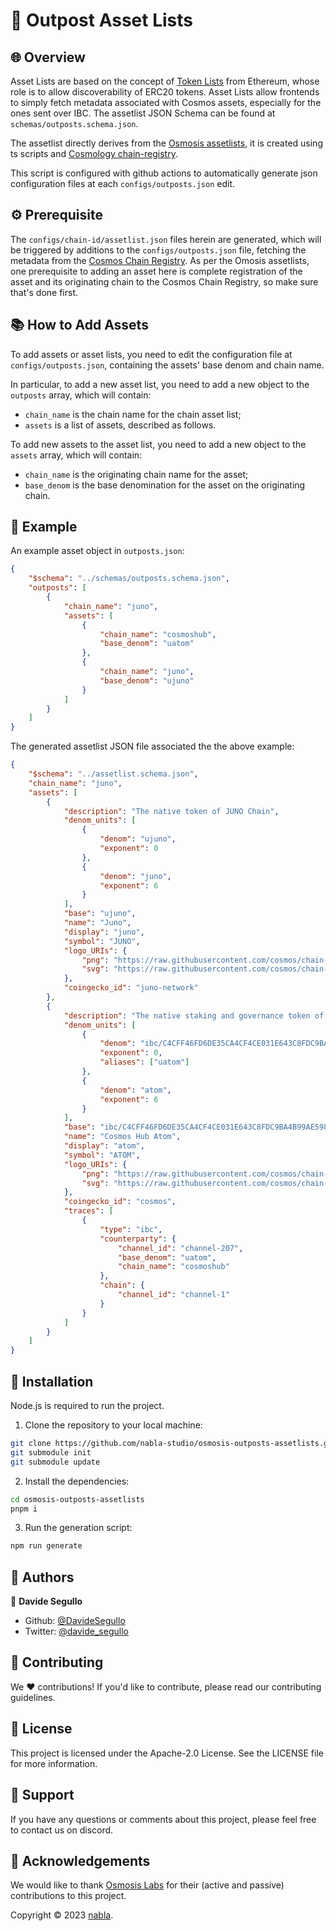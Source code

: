 # 📄 Outpost Asset Lists

## 🌐 Overview

Asset Lists are based on the concept of [Token Lists](https://tokenlists.org/)
from Ethereum, whose role is to allow discoverability of ERC20 tokens. Asset
Lists allow frontends to simply fetch metadata associated with Cosmos assets,
especially for the ones sent over IBC. The assetlist JSON Schema can be found
at `schemas/outposts.schema.json`.

The assetlist directly derives from the
[Osmosis assetlists](https://github.com/osmosis-labs/assetlists), it is created
using ts scripts and
[Cosmology chain-registry](https://github.com/cosmology-tech/chain-registry).

This script is configured with github actions to automatically generate json
configuration files at each `configs/outposts.json` edit.

## ⚙️ Prerequisite

The `configs/chain-id/assetlist.json` files herein are generated, which will be
triggered by additions to the `configs/outposts.json` file, fetching the
metadata from the
[Cosmos Chain Registry](https://github.com/cosmos/chain-registry).
As per the Omosis assetlists, one prerequisite to adding an asset here is
complete registration of the asset and its originating chain to the Cosmos
Chain Registry, so make sure that's done first.

## 📚 How to Add Assets

To add assets or asset lists, you need to edit the configuration file at
`configs/outposts.json`, containing the assets' base denom and chain name.

In particular, to add a new asset list, you need to add a new object to the
`outposts` array, which will contain:

- `chain_name` is the chain name for the chain asset list;
- `assets` is a list of assets, described as follows.

To add new assets to the asset list, you need to add a new object to the
`assets` array, which will contain:

- `chain_name` is the originating chain name for the asset;
- `base_denom` is the base denomination for the asset on the originating chain.

## 👾 Example

An example asset object in `outposts.json`:

```json
{
	"$schema": "../schemas/outposts.schema.json",
	"outposts": [
		{
			"chain_name": "juno",
			"assets": [
				{
					"chain_name": "cosmoshub",
					"base_denom": "uatom"
				},
				{
					"chain_name": "juno",
					"base_denom": "ujuno"
				}
			]
		}
	]
}
```

The generated assetlist JSON file associated the the above example:

```json
{
	"$schema": "../assetlist.schema.json",
	"chain_name": "juno",
	"assets": [
		{
			"description": "The native token of JUNO Chain",
			"denom_units": [
				{
					"denom": "ujuno",
					"exponent": 0
				},
				{
					"denom": "juno",
					"exponent": 6
				}
			],
			"base": "ujuno",
			"name": "Juno",
			"display": "juno",
			"symbol": "JUNO",
			"logo_URIs": {
				"png": "https://raw.githubusercontent.com/cosmos/chain-registry/master/juno/images/juno.png",
				"svg": "https://raw.githubusercontent.com/cosmos/chain-registry/master/juno/images/juno.svg"
			},
			"coingecko_id": "juno-network"
		},
		{
			"description": "The native staking and governance token of the Cosmos Hub.",
			"denom_units": [
				{
					"denom": "ibc/C4CFF46FD6DE35CA4CF4CE031E643C8FDC9BA4B99AE598E9B0ED98FE3A2319F9",
					"exponent": 0,
					"aliases": ["uatom"]
				},
				{
					"denom": "atom",
					"exponent": 6
				}
			],
			"base": "ibc/C4CFF46FD6DE35CA4CF4CE031E643C8FDC9BA4B99AE598E9B0ED98FE3A2319F9",
			"name": "Cosmos Hub Atom",
			"display": "atom",
			"symbol": "ATOM",
			"logo_URIs": {
				"png": "https://raw.githubusercontent.com/cosmos/chain-registry/master/cosmoshub/images/atom.png",
				"svg": "https://raw.githubusercontent.com/cosmos/chain-registry/master/cosmoshub/images/atom.svg"
			},
			"coingecko_id": "cosmos",
			"traces": [
				{
					"type": "ibc",
					"counterparty": {
						"channel_id": "channel-207",
						"base_denom": "uatom",
						"chain_name": "cosmoshub"
					},
					"chain": {
						"channel_id": "channel-1"
					}
				}
			]
		}
	]
}
```

## 🔧 Installation

Node.js is required to run the project.

1. Clone the repository to your local machine:

```bash
git clone https://github.com/nabla-studio/osmosis-outposts-assetlists.git
git submodule init
git submodule update
```

2. Install the dependencies:

```bash
cd osmosis-outposts-assetlists
pnpm i
```

3. Run the generation script:

```bash
npm run generate
```

## 👥 Authors

👤 **Davide Segullo**

- Github: [@DavideSegullo](https://github.com/DavideSegullo)
- Twitter: [@davide_segullo](https://twitter.com/davide_segullo)

## 🎉 Contributing

We ❤️ contributions! If you'd like to contribute, please read our contributing
guidelines.

## 📜 License

This project is licensed under the Apache-2.0 License. See the LICENSE file for
more information.

## 🙋 Support

If you have any questions or comments about this project, please feel free to
contact us on discord.

## 🤝 Acknowledgements

We would like to thank [Osmosis Labs](https://github.com/osmosis-labs) for
their (active and passive) contributions to this project.

Copyright © 2023 [nabla](https://github.com/nabla-studio).
